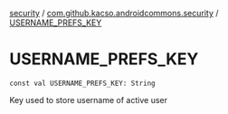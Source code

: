 [security](../index.md) / [com.github.kacso.androidcommons.security](index.md) / [USERNAME_PREFS_KEY](.)

# USERNAME_PREFS_KEY

`const val USERNAME_PREFS_KEY: String`

Key used to store username of active user

